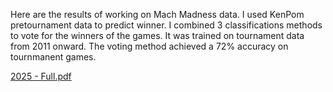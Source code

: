 Here are the results of working on Mach Madness data. I used KenPom pretournament data to predict winner. I combined 3 classifications methods to vote for the winners of the games. 
It was trained on tournament data from 2011 onward. The voting method achieved a 72% accuracy on tournmanent games. 

[2025 - Full.pdf](https://github.com/user-attachments/files/19329515/2025.-.Full.pdf)

